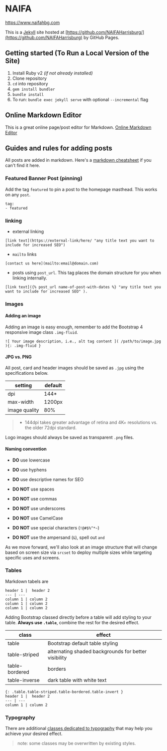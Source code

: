 # NAIFA
https://www.naifahbg.com

This is a [Jekyll](https://jekyllrb.com/) site hosted at [https://github.com/NAIFAHarrisburg/](https://github.com/NAIFAHarrisburg) by GitHub Pages.

## Getting started (To Run a Local Version of the Site)

1. Install Ruby v2 *(if not already installed)*
2. Clone repository
3. `cd` into repository
4. `gem install bundler`
5. `bundle install`
6. To run: `bundle exec jekyll serve` with optional `--incremental` flag

## Online Markdown Editor
This is a great online page/post editor for Markdown.
[Online Markdown Editor](https://dillinger.io/)

## Guides and rules for adding posts

All posts are added in markdown. Here's a [markdown cheatsheet](https://github.com/adam-p/markdown-here/wiki/Markdown-Cheatsheet) if you can't find it here.


### Featured Banner Post (pinning)

Add the tag `featured` to pin a post to the homepage masthead. This works on any `post`.

```
tag:
- featured
```
### linking

- external linking
```
[link text](https://external-link/here/ "any title text you want to include for increased SEO")
```

- `mailto` links
```
[contact us here](mailto:email@domain.com)
```

- posts using `post_url`. This tag places the domain structure for you when linking internally.
```
[link text]({% post_url name-of-post-with-dates %} "any title text you want to include for increased SEO" ).
```

### Images

#### Adding an image

Adding an image is easy enough, remember to add the Bootstrap 4 responsive image class `.img-fluid`.

```
![ Your image description, i.e., alt tag content ]( /path/to/image.jpg ){: .img-fluid }
```

#### JPG vs. PNG

All post, card and header images should be saved as `.jpg` using the specifications below.

|setting|default|
|---|---|
| dpi | 144* |
| max-width | 1200px |
| image quality | 80% |

> * 144dpi takes greater advantage of retina and 4K+ resolutions vs. the older 72dpi standard.

Logo images should always be saved as transparent `.png` files.

#### Naming convention

- **DO** use lowercase
- **DO** use hyphens
- **DO** use descriptive names for SEO

- **DO NOT** use spaces
- **DO NOT** use commas
- **DO NOT** use underscores
- **DO NOT** use CamelCase
- **DO NOT** use special characters (`!@#$%^*~`)
- **DO NOT** use the ampersand (`&`), spell out `and`

As we move forward, we'll also look at an image structure that will change based on screen size via `srcset` to deploy multiple sizes while targeting specific uses and screens.

### Tables

Markdown tabels are

```
header 1 |	header 2
--- | ---
column 1 | column 2
column 1 | column 2
column 1 | column 2
```
Adding Bootstrap classed directly before a table will add styling to your table. **Always use `.table`**, combine the rest for the desired effect.

class |	effect
--- | ---
table | Bootstrap default table styling
table-striped | alternating shaded backgrounds for better visibility
table-bordered | borders
table-inverse | dark table with white text

```
{: .table.table-striped.table-bordered.table-invert }
header 1 |	header 2
--- | ---
column 1 | column 2
```

### Typography

There are additional [classes dedicated to typography](http://v4-alpha.getbootstrap.com/content/typography/) that may help you achieve your desired effect.

> note: some classes may be overwritten by existing styles.
